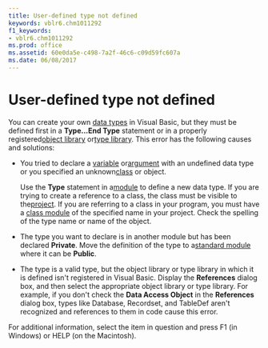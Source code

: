 ```yaml
---
title: User-defined type not defined
keywords: vblr6.chm1011292
f1_keywords:
- vblr6.chm1011292
ms.prod: office
ms.assetid: 60e0da5e-c498-7a2f-46c6-c09d59fc607a
ms.date: 06/08/2017
---
```



# User-defined type not defined

You can create your own [data types](../Glossary/vbe-glossary.md#data-type) in Visual Basic, but they must be defined first in a **Type...End Type** statement or in a properly registered[object library](../Glossary/vbe-glossary.md#object-library) or[type library](../Glossary/vbe-glossary.md#type-library). This error has the following causes and solutions:



- You tried to declare a [variable](../Glossary/vbe-glossary.md#variable) or[argument](../Glossary/vbe-glossary.md#argument) with an undefined data type or you specified an unknown[class](../Glossary/vbe-glossary.md#clas) or object.
    
    Use the  **Type** statement in a[module](../Glossary/vbe-glossary.md#module) to define a new data type. If you are trying to create a reference to a class, the class must be visible to the[project](../Glossary/vbe-glossary.md#project). If you are referring to a class in your program, you must have a [class module](../Glossary/vbe-glossary.md#class-module) of the specified name in your project. Check the spelling of the type name or name of the object.
    
- The type you want to declare is in another module but has been declared  **Private**. Move the definition of the type to a[standard module](../Glossary/vbe-glossary.md#standard-module) where it can be **Public**.
    
- The type is a valid type, but the object library or type library in which it is defined isn't registered in Visual Basic. Display the  **References** dialog box, and then select the appropriate object library or type library. For example, if you don't check the **Data Access Object** in the **References** dialog box, types like Database, Recordset, and TableDef aren't recognized and references to them in code cause this error.
    

For additional information, select the item in question and press F1 (in Windows) or HELP (on the Macintosh).


